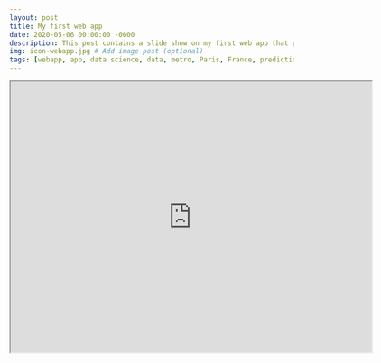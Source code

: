 ```yaml
---
layout: post
title: My first web app
date: 2020-05-06 00:00:00 -0600
description: This post contains a slide show on my first web app that predicts Paris metro air quality using data science
img: icon-webapp.jpg # Add image post (optional)
tags: [webapp, app, data science, data, metro, Paris, France, prediction, Prophet, Facebook Prophet] # add tag
---
```


<iframe src="https://drive.google.com/file/d/1boRFBI2TUs1vUr_mpPjvKVxIoVtYf3JX/preview" width="640" height="480"></iframe>
